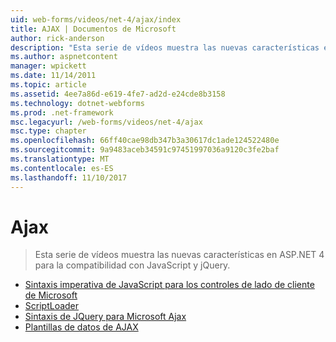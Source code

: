 ```yaml
---
uid: web-forms/videos/net-4/ajax/index
title: AJAX | Documentos de Microsoft
author: rick-anderson
description: "Esta serie de vídeos muestra las nuevas características en ASP.NET 4 para la compatibilidad con JavaScript y jQuery."
ms.author: aspnetcontent
manager: wpickett
ms.date: 11/14/2011
ms.topic: article
ms.assetid: 4ee7a86d-e619-4fe7-ad2d-e24cde8b3158
ms.technology: dotnet-webforms
ms.prod: .net-framework
msc.legacyurl: /web-forms/videos/net-4/ajax
msc.type: chapter
ms.openlocfilehash: 66ff40cae98db347b3a30617dc1ade124522480e
ms.sourcegitcommit: 9a9483aceb34591c97451997036a9120c3fe2baf
ms.translationtype: MT
ms.contentlocale: es-ES
ms.lasthandoff: 11/10/2017
---
```

<a name="ajax"></a>Ajax
====================
> Esta serie de vídeos muestra las nuevas características en ASP.NET 4 para la compatibilidad con JavaScript y jQuery.


- [Sintaxis imperativa de JavaScript para los controles de lado de cliente de Microsoft](aspnet-4-quick-hit-imperative-javascript-syntax-for-microsoft-client-side-controls.md)
- [ScriptLoader](aspnet-4-quick-hit-the-scriptloader.md)
- [Sintaxis de JQuery para Microsoft Ajax](aspnet-4-quick-hit-jquery-syntax-for-microsoft-ajax.md)
- [Plantillas de datos de AJAX](aspnet-4-quick-hit-ajax-data-templates.md)
